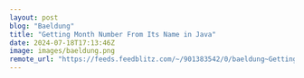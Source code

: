 ```yaml
---
layout: post
blog: "Baeldung"
title: "Getting Month Number From Its Name in Java"
date: 2024-07-18T17:13:46Z
image: images/baeldung.png
remote_url: "https://feeds.feedblitz.com/~/901383542/0/baeldung~Getting-Month-Number-From-Its-Name-in-Java"
---
```

